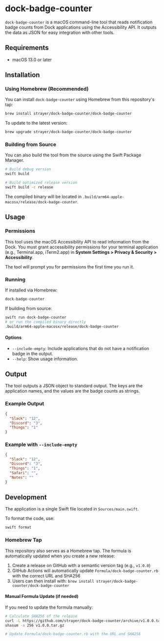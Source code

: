 # dock-badge-counter

`dock-badge-counter` is a macOS command-line tool that reads notification badge counts from Dock applications using the Accessibility API. It outputs the data as JSON for easy integration with other tools.

## Requirements

- macOS 13.0 or later

## Installation

### Using Homebrew (Recommended)

You can install `dock-badge-counter` using Homebrew from this repository's tap:

```bash
brew install strayer/dock-badge-counter/dock-badge-counter
```

To update to the latest version:

```bash
brew upgrade strayer/dock-badge-counter/dock-badge-counter
```

### Building from Source

You can also build the tool from the source using the Swift Package Manager.

```bash
# Build debug version
swift build

# Build optimized release version
swift build -c release
```

The compiled binary will be located in `.build/arm64-apple-macosx/release/dock-badge-counter`.

## Usage

### Permissions

This tool uses the macOS Accessibility API to read information from the Dock. You must grant accessibility permissions for your terminal application (e.g., Terminal.app, iTerm2.app) in **System Settings > Privacy & Security > Accessibility**.

The tool will prompt you for permissions the first time you run it.

### Running

If installed via Homebrew:

```bash
dock-badge-counter
```

If building from source:

```bash
swift run dock-badge-counter
# or run the compiled binary directly
.build/arm64-apple-macosx/release/dock-badge-counter
```

#### Options

- `--include-empty`: Include applications that do not have a notification badge in the output.
- `--help`: Show usage information.

## Output

The tool outputs a JSON object to standard output. The keys are the application names, and the values are the badge counts as strings.

### Example Output

```json
{
  "Slack": "12",
  "Discord": "3",
  "Things": "1"
}
```

### Example with `--include-empty`

```json
{
  "Slack": "12",
  "Discord": "3",
  "Things": "1",
  "Safari": "",
  "Notes": ""
}
```

## Development

The application is a single Swift file located in `Sources/main.swift`.

To format the code, use:

```bash
swift format
```

### Homebrew Tap

This repository also serves as a Homebrew tap. The formula is automatically updated when you create a new release:

1. Create a release on GitHub with a semantic version tag (e.g., `v1.0.0`)
2. GitHub Actions will automatically update `Formula/dock-badge-counter.rb` with the correct URL and SHA256
3. Users can then install with: `brew install strayer/dock-badge-counter/dock-badge-counter`

#### Manual Formula Update (if needed)

If you need to update the formula manually:

```bash
# Calculate SHA256 of the release
curl -L https://github.com/strayer/dock-badge-counter/archive/v1.0.0.tar.gz -o v1.0.0.tar.gz
shasum -a 256 v1.0.0.tar.gz

# Update Formula/dock-badge-counter.rb with the URL and SHA256
```
